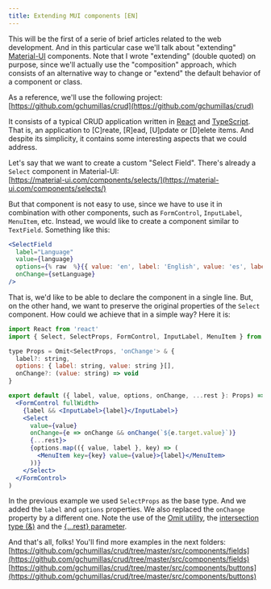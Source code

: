 ```yaml
---
title: Extending MUI components [EN]
---
```


This will be the first of a serie of brief articles related to the web development. And in this particular case we'll talk about "extending" [Material-UI](https://material-ui.com/) components. Note that I wrote "extending" (double quoted) on purpose, since we'll actually use the "composition" approach, which consists of an alternative way to change or "extend" the default behavior of a component or class.

As a reference, we'll use the following project:<br>
[https://github.com/gchumillas/crud](https://github.com/gchumillas/crud)

It consists of a typical CRUD application written in [React](https://reactjs.org/) and [TypeScript](https://www.typescriptlang.org/). That is, an application to [C]reate, [R]ead, [U]pdate or [D]elete items. And despite its simplicity, it contains some interesting aspects that we could address.

Let's say that we want to create a custom "Select Field". There's already a `Select` component in Material-UI:<br>
[https://material-ui.com/components/selects/](https://material-ui.com/components/selects/)

But that component is not easy to use, since we have to use it in combination with other components, such as `FormControl`, `InputLabel`, `MenuItem`, etc. Instead, we would like to create a component similar to `TextField`. Something like this:

```jsx
<SelectField
  label="Language"
  value={language}
  options={% raw  %}{{ value: 'en', label: 'English', value: 'es', label: 'Español' }}{% endraw  %}
  onChange={setLanguage}
/>
```

That is, we'd like to be able to declare the component in a single line. But, on the other hand, we want to preserve the original properties of the `Select` component. How could we achieve that in a simple way? Here it is:

```jsx
import React from 'react'
import { Select, SelectProps, FormControl, InputLabel, MenuItem } from '@material-ui/core'

type Props = Omit<SelectProps, 'onChange'> & {
  label?: string,
  options: { label: string, value: string }[],
  onChange?: (value: string) => void
}

export default ({ label, value, options, onChange, ...rest }: Props) => (
  <FormControl fullWidth>
    {label && <InputLabel>{label}</InputLabel>}
    <Select
      value={value}
      onChange={e => onChange && onChange(`${e.target.value}`)}
      {...rest}>
      {options.map(({ value, label }, key) => (
        <MenuItem key={key} value={value}>{label}</MenuItem>
      ))}
    </Select>
  </FormControl>
)
```

In the previous example we used `SelectProps` as the base type. And we added the `label` and `options` properties. We also replaced the `onChange` property by a different one. Note the use of the [Omit utility](https://www.typescriptlang.org/docs/handbook/utility-types.html#omittk), the [intersection type (&)](https://www.typescriptlang.org/docs/handbook/advanced-types.html#intersection-types) and the [{...rest} parameter](https://www.typescriptlang.org/docs/handbook/functions.html#rest-parameters).

And that's all, folks! You'll find more examples in the next folders:<br>
[https://github.com/gchumillas/crud/tree/master/src/components/fields](https://github.com/gchumillas/crud/tree/master/src/components/fields)
[https://github.com/gchumillas/crud/tree/master/src/components/buttons](https://github.com/gchumillas/crud/tree/master/src/components/buttons)

